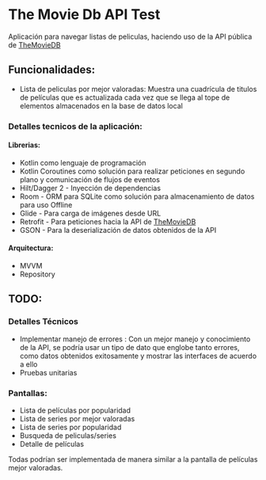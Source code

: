 # The Movie Db API Test

Aplicación para navegar listas de peliculas, haciendo uso de la API pública de [TheMovieDB]

## Funcionalidades:
- Lista de peliculas por mejor valoradas: Muestra una cuadrícula de titulos de películas que es actualizada cada vez que se llega al tope de elementos almacenados en la base de datos local
### Detalles tecnicos de la aplicación:
#### Librerias:
- Kotlin como lenguaje de programación
- Kotlin Coroutines como solución para realizar peticiones en segundo plano y comunicación de flujos de eventos
- Hilt/Dagger 2 - Inyección de dependencias
- Room - ORM para SQLite como solución para almacenamiento de datos para uso Offline
- Glide - Para carga de imágenes desde URL
- Retrofit - Para peticiones hacia la API de [TheMovieDB]
- GSON - Para la deserialización de datos obtenidos de la API
#### Arquitectura:
- MVVM
- Repository

## TODO:
### Detalles Técnicos
- Implementar manejo de errores : Con un mejor manejo y conocimiento de la API, se podría usar un tipo de dato que englobe tanto errores, como datos obtenidos exitosamente y mostrar las interfaces de acuerdo a ello
- Pruebas unitarias
### Pantallas:
- Lista de películas por popularidad
- Lista de series por mejor valoradas
- Lista de series por popularidad
- Busqueda de peliculas/series
- Detalle de películas

Todas podrían ser implementada de manera similar a la pantalla de películas mejor valoradas.

[TheMovieDB]: (https://www.themoviedb.org/)